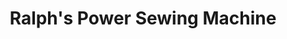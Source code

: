 ---
title: "Ralph's Power Sewing Machine"
url: /denver/ralphs-power-sewing-machine/
shop: Nähzubehör
---